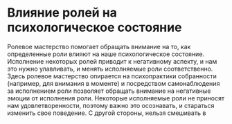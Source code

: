 # Влияние ролей на психологическое состояние

Ролевое мастерство помогает обращать внимание на то, как определенные роли влияют на наше психологическое состояние. Исполнение некоторых ролей приводит к негативному аспекту, и нам это нужно улавливать, и менять исполняемые роли соответственно. Здесь ролевое мастерство опирается на психопрактики собранности (например, для внимания в моменте) и посредством самонаблюдения за исполнением роли позволяет обращать внимание на негативные эмоции от исполнения роли. Некоторые исполняемые роли не приносят нам удовлетворенности, поэтому важно это осознавать, и стараться изменить свое поведение.
С другой стороны, нельзя смешивать в
